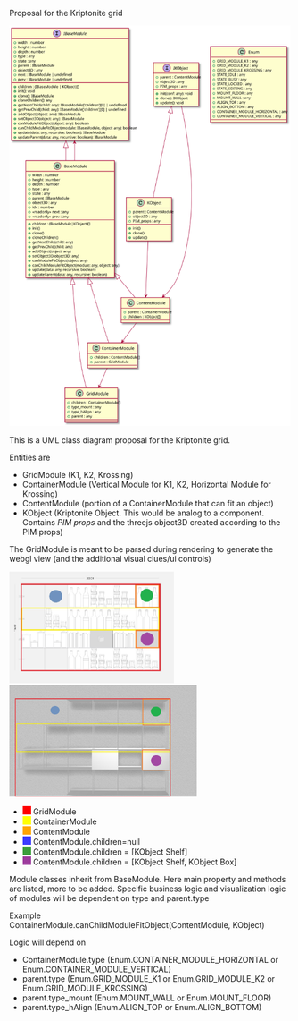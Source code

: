 Proposal for the Kriptonite grid

![Kriptonite grid UML class diagram](./uml/combined.svg)

This is a UML class diagram proposal for the Kriptonite grid.

Entities are 
- GridModule (K1, K2, Krossing)
- ContainerModule (Vertical Module for K1, K2, Horizontal Module for Krossing)
- ContentModule (portion of a ContainerModule that can fit an object)
- KObject (Kriptonite Object. This would be analog to a component. Contains _PIM props_ and the threejs object3D created according to the PIM props) 

The GridModule is meant to be parsed during rendering to generate the webgl view (and the additional visual clues/ui controls)
<p>
<img alt="Grid module 2d" src="./uml/k2d.jpg" height="200"/>
<img alt="Grid module 3d" src="./uml/k3d.jpg" height="200"/></p>

- <img src="./uml/square_red.svg" height="15px" width="15px"/>&nbsp;GridModule
- <img src="./uml/square_yellow.svg" height="15px" width="15px"/>&nbsp;ContainerModule
- <img src="./uml/square_orange.svg" height="15px" width="15px"/>&nbsp;ContentModule
- <img src="./uml/circle_blue.svg" height="15px" width="15px"/>&nbsp;ContentModule.children=null
- <img src="./uml/circle_green.svg" height="15px" width="15px"/>&nbsp;ContentModule.children = [KObject Shelf]
- <img src="./uml/circle_purple.svg" height="15px" width="15px"/>&nbsp;ContentModule.children = [KObject Shelf, KObject Box]


Module classes inherit from BaseModule. 
Here main property and methods are listed, more to be added.
Specific business logic and visualization logic of modules will be dependent on type and parent.type

Example  
ContainerModule.canChildModuleFitObject(ContentModule, KObject)

Logic will depend on 
- ContainerModule.type (Enum.CONTAINER_MODULE_HORIZONTAL or Enum.CONTAINER_MODULE_VERTICAL)
- parent.type (Enum.GRID_MODULE_K1 or Enum.GRID_MODULE_K2 or Enum.GRID_MODULE_KROSSING)
- parent.type_mount (Enum.MOUNT_WALL or Enum.MOUNT_FLOOR)
- parent.type_hAlign (Enum.ALIGN_TOP or Enum.ALIGN_BOTTOM)





